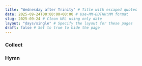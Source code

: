 ```yaml
---
title: "Wednesday after Trinity" # Title with escaped quotes
date: 2025-09-24T00:00:00+00:00 # Use-MM-DDTHH:MM format
slug: 2025-09-24 # Clean URL using only date
layout: "days/single" # Specify the layout for these pages
draft: false # Set to true to hide the page
---
```


### Collect


### Hymn